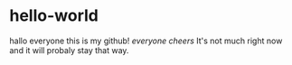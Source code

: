 # hello-world
hallo everyone this is my github! *everyone cheers*
It's not much right now and it will probaly stay that way.
